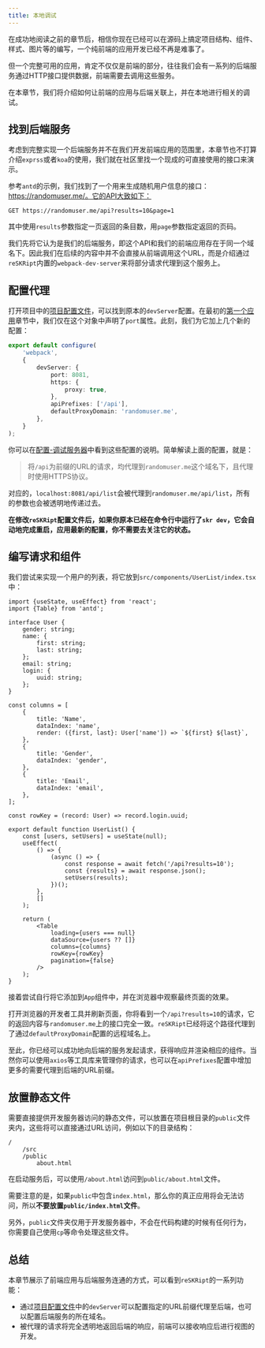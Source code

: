 ```yaml
---
title: 本地调试
---
```


在成功地阅读之前的章节后，相信你现在已经可以在源码上搞定项目结构、组件、样式、图片等的编写，一个纯前端的应用开发已经不再是难事了。

但一个完整可用的应用，肯定不仅仅是前端的部分，往往我们会有一系列的后端服务通过HTTP接口提供数据，前端需要去调用这些服务。

在本章节，我们将介绍如何让前端的应用与后端关联上，并在本地进行相关的调试。

## 找到后端服务

考虑到完整实现一个后端服务并不在我们开发前端应用的范围里，本章节也不打算介绍`exprss`或者`koa`的使用，我们就在社区里找一个现成的可直接使用的接口来演示。

参考`antd`的示例，我们找到了一个用来生成随机用户信息的接口：https://randomuser.me/。它的API大致如下：

```
GET https://randomuser.me/api?results=10&page=1
```

其中使用`results`参数指定一页返回的条目数，用`page`参数指定返回的页码。

我们先将它认为是我们的后端服务，即这个API和我们的前端应用存在于同一个域名下。因此我们在后续的内容中并不会直接从前端调用这个URL，而是介绍通过`reSKRipt`内置的`webpack-dev-server`来将部分请求代理到这个服务上。

## 配置代理

打开项目中的[项目配置文件](../settings#配置文件路径)，可以找到原本的`devServer`配置。在最初的[第一个应用](./quick-start)章节中，我们仅在这个对象中声明了`port`属性。此刻，我们为它加上几个新的配置：

```ts
export default configure(
    'webpack',
    {
        devServer: {
            port: 8081,
            https: {
                proxy: true,
            },
            apiPrefixes: ['/api'],
            defaultProxyDomain: 'randomuser.me',
        },
    }
);
```

你可以在[配置-调试服务器](../settings/dev-server#代理api)中看到这些配置的说明。简单解读上面的配置，就是：

> 将`/api`为前缀的URL的请求，均代理到`randomuser.me`这个域名下，且代理时使用HTTPS协议。

对应的，`localhost:8081/api/list`会被代理到`randomuser.me/api/list`，所有的参数也会被透明地传递过去。

**在修改`reSKRipt`配置文件后，如果你原本已经在命令行中运行了`skr dev`，它会自动地完成重启，应用最新的配置，你不需要去关注它的状态。**

## 编写请求和组件

我们尝试来实现一个用户的列表，将它放到`src/components/UserList/index.tsx`中：

```tsx
import {useState, useEffect} from 'react';
import {Table} from 'antd';

interface User {
    gender: string;
    name: {
        first: string;
        last: string;
    };
    email: string;
    login: {
        uuid: string;
    };
}

const columns = [
    {
        title: 'Name',
        dataIndex: 'name',
        render: ({first, last}: User['name']) => `${first} ${last}`,
    },
    {
        title: 'Gender',
        dataIndex: 'gender',
    },
    {
        title: 'Email',
        dataIndex: 'email',
    },
];

const rowKey = (record: User) => record.login.uuid;

export default function UserList() {
    const [users, setUsers] = useState(null);
    useEffect(
        () => {
            (async () => {
                const response = await fetch('/api?results=10');
                const {results} = await response.json();
                setUsers(results);
            })();
        },
        []
    );

    return (
        <Table
            loading={users === null}
            dataSource={users ?? []}
            columns={columns}
            rowKey={rowKey}
            pagination={false}
        />
    );
}
```

接着尝试自行将它添加到`App`组件中，并在浏览器中观察最终页面的效果。

打开浏览器的开发者工具并刷新页面，你将看到一个`/api?results=10`的请求，它的返回内容与`randomuser.me`上的接口完全一致。`reSKRipt`已经将这个路径代理到了通过`defaultProxyDomain`配置的远程域名上。

至此，你已经可以成功地向后端的服务发起请求，获得响应并渲染相应的组件。当然你可以使用`axios`等工具库来管理你的请求，也可以在`apiPrefixes`配置中增加更多的需要代理到后端的URL前缀。

## 放置静态文件

需要直接提供开发服务器访问的静态文件，可以放置在项目根目录的`public`文件夹内，这些将可以直接通过URL访问，例如以下的目录结构：

```text
/
    /src
    /public
        about.html
```

在启动服务后，可以使用`/about.html`访问到`public/about.html`文件。

需要注意的是，如果`public`中包含`index.html`，那么你的真正应用将会无法访问，所以**不要放置`public/index.html`文件**。

另外，`public`文件夹仅用于开发服务器中，不会在代码构建的时候有任何行为，你需要自己使用`cp`等命令处理这些文件。

## 总结

本章节展示了前端应用与后端服务连通的方式，可以看到`reSKRipt`的一系列功能：

- 通过[项目配置文件](../settings#配置文件路径)中的`devServer`可以配置指定的URL前缀代理至后端，也可以配置后端服务的所在域名。
- 被代理的请求将完全透明地返回后端的响应，前端可以接收响应后进行视图的开发。
